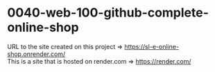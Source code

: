 # 0040-web-100-github-complete-online-shop
URL to the site created on this project => https://sl-e-online-shop.onrender.com/  
This is a site that is hosted on render.com => https://render.com/
